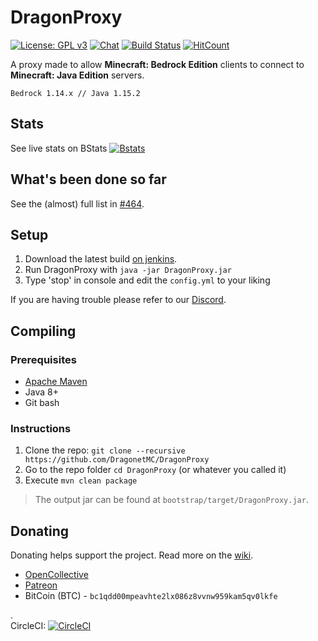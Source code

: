 # DragonProxy

[![License: GPL v3](https://img.shields.io/badge/License-GPL%20v3-blue.svg)](http://www.gnu.org/licenses/gpl-3.0)
[![Chat](https://img.shields.io/badge/chat-on%20discord-7289da.svg)](https://discord.gg/CmkxTz2)
[![Build Status](https://ci.codemc.org/buildStatus/icon?job=DragonetMC/DragonProxy)](https://ci.codemc.org/job/DragonetMC/job/DragonProxy/)
[![HitCount](http://hits.dwyl.io/DragonetMC/DragonProxy.svg)](http://hits.dwyl.io/DragonetMC/DragonProxy)

A proxy made to allow **Minecraft: Bedrock Edition** clients to connect to **Minecraft: Java Edition** servers.

```
Bedrock 1.14.x // Java 1.15.2
```

## Stats
See live stats on BStats
[![Bstats](https://bstats.org/signatures/server-implementation/DragonProxy.svg)](https://bstats.org/plugin/server-implementation/DragonProxy/)

## What's been done so far
See the (almost) full list in [#464](https://github.com/DragonetMC/DragonProxy/issues/464).

  
## Setup
1. Download the latest build [on jenkins](https://ci.codemc.io/job/DragonetMC/job/DragonProxy/lastSuccessfulBuild/).  
2. Run DragonProxy with `java -jar DragonProxy.jar`  
3. Type 'stop' in console and edit the `config.yml` to your liking  

If you are having trouble please refer to our [Discord](https://invite.gg/DragonetMC).

  
## Compiling
### Prerequisites
* [Apache Maven](https://maven.apache.org/download.cgi)  
* Java 8+  
* Git bash  

### Instructions 
1. Clone the repo: `git clone --recursive https://github.com/DragonetMC/DragonProxy`  
2. Go to the repo folder `cd DragonProxy` (or whatever you called it) 
3. Execute `mvn clean package`  
  
> The output jar can be found at `bootstrap/target/DragonProxy.jar`.  

  
## Donating
Donating helps support the project. Read more on the [wiki](https://github.com/DragonetMC/DragonProxy/wiki/Donating).  
* [OpenCollective](https://opencollective.com/DragonetMC)  
* [Patreon](https://patreon.com/DragonetMC)  
* BitCoin (BTC) - `bc1qdd00mpeavhte2lx086z8vvnw959kam5qv0lkfe`

.  
CircleCI: [![CircleCI](https://circleci.com/gh/DragonetMC/DragonProxy.svg?style=svg)](https://circleci.com/gh/DragonetMC/DragonProxy)
